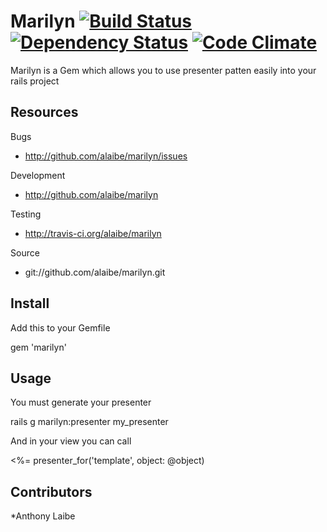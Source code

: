 # Marilyn [![Build Status](https://secure.travis-ci.org/alaibe/marilyn.png)][travis] [![Dependency Status](https://gemnasium.com/alaibe/marilyn.png)][gemnasium] [![Code Climate](https://codeclimate.com/badge.png)][codeclimate]

[travis]: http://travis-ci.org/alaibe/marilyn
[gemnasium]: https://gemnasium.com/alaibe/marilyn
[codeclimate]: https://codeclimate.com/github/alaibe/marilyn

Marilyn is a Gem which allows you to use presenter patten easily into your rails project

## Resources
Bugs

* http://github.com/alaibe/marilyn/issues

Development

* http://github.com/alaibe/marilyn

Testing

* http://travis-ci.org/alaibe/marilyn

Source

* git://github.com/alaibe/marilyn.git

## Install

Add this to your Gemfile

  gem 'marilyn'
  
## Usage

You must generate your presenter

  rails g marilyn:presenter my_presenter
  
And in your view you can call

  <%= presenter_for('template', object: @object)

## Contributors

*Anthony Laibe